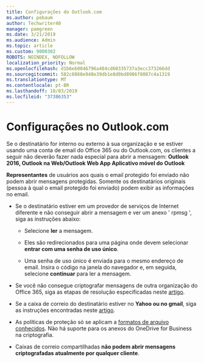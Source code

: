 ```yaml
---
title: Configurações do Outlook.com
ms.author: pebaum
author: Techwriter40
manager: pamgreen
ms.date: 3/21/2019
ms.audience: Admin
ms.topic: article
ms.custom: 9000302
ROBOTS: NOINDEX, NOFOLLOW
localization_priority: Normal
ms.openlocfilehash: d1b6eb0846796a484cd60335737a3ecc373266dd
ms.sourcegitcommit: 582c8868e948e39db1e8d0bd8986f8087c4a1319
ms.translationtype: MT
ms.contentlocale: pt-BR
ms.lasthandoff: 10/03/2019
ms.locfileid: "37386353"
---
```

# <a name="settings-in-outlookcom"></a>Configurações no Outlook.com

Se o destinatário for interno ou externo à sua organização e se estiver usando uma conta de email do Office 365 ou do Outlook.com, os clientes a seguir não deverão fazer nada especial para abrir a mensagem: **Outlook 2016, Outlook na Web/Outlook Web App Aplicativo móvel do Outlook**

**Representantes** de usuários aos quais o email protegido foi enviado não podem abrir mensagens protegidas. Somente os destinatários originais (pessoa à qual o email protegido foi enviado) podem exibir as informações no email.

- Se o destinatário estiver em um provedor de serviços de Internet diferente e&nbsp;não conseguir abrir a mensagem e ver um anexo ' rpmsg ', siga as instruções abaixo:
    
    - Selecione **ler** a mensagem.
    
    - Eles são redirecionados para uma página onde devem selecionar **entrar com uma senha de uso único**.
    
    - Uma senha de uso único é enviada para o mesmo endereço de email. Insira o código na janela do navegador e, em seguida, selecione **continuar** para ler a mensagem.

- Se você não consegue criptografar mensagens de outra organização do Office 365, siga as etapas de resolução especificadas neste [artigo](https://support.office.com/article/known-issues-opening-irm-protected-emails-sent-from-users-in-other-office-365-organizations-0dec0593-a05d-4aa2-8445-9311ebab3164).

- Se a caixa de correio do destinatário estiver no **Yahoo ou no gmail**,</span> siga as instruções encontradas neste [artigo](https://support.office.com/article/how-do-i-open-a-protected-message-1157a286-8ecc-4b1e-ac43-2a608fbf3098).

- As políticas de proteção só se aplicam a [formatos de arquivo conhecidos](https://docs.microsoft.com/azure/information-protection/rms-client/client-admin-guide-file-types). Não há suporte para os anexos do OneDrive for Business na criptografia.

- Caixas de correio compartilhadas **não podem abrir mensagens criptografadas atualmente por qualquer cliente**. 

